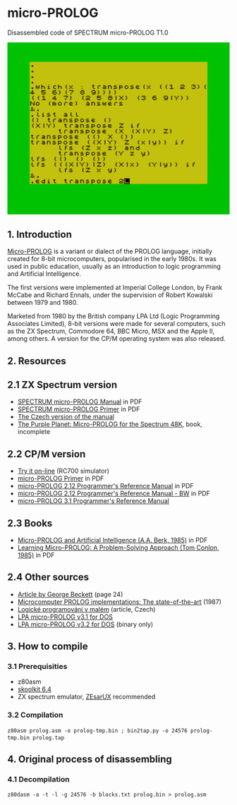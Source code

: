 # micro-PROLOG
Disassembled code of SPECTRUM micro-PROLOG T1.0

![pic1.png](pictures/Micro-PROLOG.png)

## 1. Introduction

[Micro-PROLOG](http://www.worldofspectrum.org/infoseekid.cgi?id=0008429) is a variant or dialect of the PROLOG language, initially created for 8-bit microcomputers, popularised in the early 1980s. It was used in public education, usually as an introduction to logic programming and Artificial Intelligence.

The first versions were implemented at Imperial College London, by Frank McCabe and Richard Ennals, under the supervision of Robert Kowalski between 1979 and 1980.

Marketed from 1980 by the British company LPA Ltd (Logic Programming Associates Limited), 8-bit versions were made for several computers, such as the ZX Spectrum, Commodore 64, BBC Micro, MSX and the Apple II, among others. A version for the CP/M operating system was also released.

## 2. Resources

## 2.1 ZX Spectrum version

* [SPECTRUM micro-PROLOG Manual](http://www.worldofspectrum.org/pub/sinclair/games-info/m/Micro-PROLOG.pdf) in PDF
* [SPECTRUM micro-PROLOG Primer](http://www.worldofspectrum.org/pub/sinclair/games-info/m/Micro-PROLOGPrimer.pdf) in PDF
* [The Czech version of the manual](https://sam.speccy.cz/olddocs/microprolog_use-man_cz.pdf)
* [The Purple Planet: Micro-PROLOG for the Spectrum 48K](https://books.google.fr/books?id=kjJdDwAAQBAJ&printsec=frontcover&dq=The+Purple+Planet:+Micro-PROLOG&hl=en&sa=X&ved=0ahUKEwjhyrHH9undAhVmzoUKHS1jDE8Q6AEIKTAA#v=onepage&q=The%20Purple%20Planet%3A%20Micro-PROLOG&f=false), book, incomplete

## 2.2 CP/M version

* [Try it on-line](http://www.jbox.dk/rc702/rc700.shtm?a=PROLOG30&autorun=1) (RC700 simulator)
* [micro-PROLOG Primer](http://oldcomputers-ddns.org/public/pub/manuals/micropro-primer.pdf) in PDF
* [micro-PROLOG 2.12 Programmer's Reference Manual](http://oldcomputers-ddns.org/public/pub/manuals/microprolog.pdf) in PDF
* [micro-PROLOG 2.12 Programmer's Reference Manual - BW](http://oldcomputers-ddns.org/public/pub/manuals/microprolog_bw.pdf) in PDF
* [micro-PROLOG 3.1 Programmer's Reference Manual](http://docplayer.net/4951997-Micro-prolog-3-1-per-gra-er-s-reference-u1-cp-m-and-msdos-versions-f-g-mccabe-k-l-clark-b-d-steel-fourth-edition.html)

## 2.3 Books

* [Micro-PROLOG and Artificial Intelligence (A.A. Berk, 1985)](https://uloz.to/!FsjLrdbjsEze/micro-prolog-and-artificial-intelligence-a-a-berk-1985-pdf) in PDF
* [Learning Micro-PROLOG: A Problem-Solving Approach (Tom Conlon, 1985)](https://uloz.to/!QNcxErmPaFdx/learning-micro-prolog-a-problem-solving-approach-tom-conlon-1985-pdf) in PDF

## 2.4 Other sources

* [Article by George Beckett](http://www.thespectrumshow.co.uk/DL/mags/TSSmag23.pdf) (page 24)
* [Microcomputer PROLOG implementations: The state-of-the-art](http://www.berghel.com/publications/micropro/micropro_ncc87.pdf) (1987)
* [Logické programování v malém](http://www.abclinuxu.cz/blog/squeaker/2018/10/logicke-programovani-v-malem) (article, Czech)
* [LPA micro-PROLOG v3.1 for DOS](https://archive.org/details/LPAMicro-PROLOGV3.1) 
* [LPA micro-PROLOG v3.2 for DOS](https://archive.org/details/VariousToolsXLispCopyIIPCCopyWriteDiskExplorerMicro-PROLOGBachPraeludium) (binary only)

## 3. How to compile

### 3.1 Prerequisities

* z80asm
* [skoolkit 6.4](https://pypi.python.org/pypi/skoolkit)
* ZX spectrum emulator, [ZEsarUX](https://github.com/chernandezba/zesarux) recommended 

### 3.2 Compilation

```
z80asm prolog.asm -o prolog-tmp.bin ; bin2tap.py -o 24576 prolog-tmp.bin prolog.tap
```

## 4. Original process of disassembling

### 4.1 Decompilation

```
z80dasm -a -t -l -g 24576 -b blocks.txt prolog.bin > prolog.asm
```
